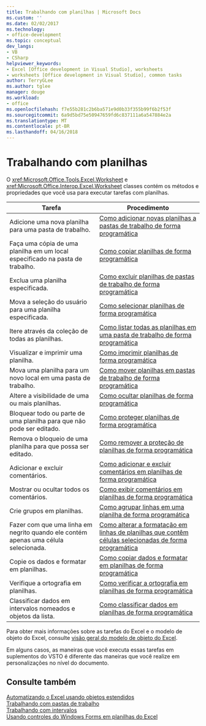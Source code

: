 ```yaml
---
title: Trabalhando com planilhas | Microsoft Docs
ms.custom: ''
ms.date: 02/02/2017
ms.technology:
- office-development
ms.topic: conceptual
dev_langs:
- VB
- CSharp
helpviewer_keywords:
- Excel [Office development in Visual Studio], worksheets
- worksheets [Office development in Visual Studio], common tasks
author: TerryGLee
ms.author: tglee
manager: douge
ms.workload:
- office
ms.openlocfilehash: f7e55b281c2b6ba571e9d0b33f355b99f6b2f53f
ms.sourcegitcommit: 6a9d5bd75e50947659fd6c837111a6a547884e2a
ms.translationtype: MT
ms.contentlocale: pt-BR
ms.lasthandoff: 04/16/2018
---
```

# <a name="working-with-worksheets"></a>Trabalhando com planilhas
  O <xref:Microsoft.Office.Tools.Excel.Worksheet> e <xref:Microsoft.Office.Interop.Excel.Worksheet> classes contém os métodos e propriedades que você usa para executar tarefas com planilhas.  
  
|Tarefa|Procedimento|  
|----------|---------------|  
|Adicione uma nova planilha para uma pasta de trabalho.|[Como adicionar novas planilhas a pastas de trabalho de forma programática](../vsto/how-to-programmatically-add-new-worksheets-to-workbooks.md)|  
|Faça uma cópia de uma planilha em um local especificado na pasta de trabalho.|[Como copiar planilhas de forma programática](../vsto/how-to-programmatically-copy-worksheets.md)|  
|Exclua uma planilha especificada.|[Como excluir planilhas de pastas de trabalho de forma programática](../vsto/how-to-programmatically-delete-worksheets-from-workbooks.md)|  
|Mova a seleção do usuário para uma planilha especificada.|[Como selecionar planilhas de forma programática](../vsto/how-to-programmatically-select-worksheets.md)|  
|Itere através da coleção de todas as planilhas.|[Como listar todas as planilhas em uma pasta de trabalho de forma programática](../vsto/how-to-programmatically-list-all-worksheets-in-a-workbook.md)|  
|Visualizar e imprimir uma planilha.|[Como imprimir planilhas de forma programática](../vsto/how-to-programmatically-print-worksheets.md)|  
|Mova uma planilha para um novo local em uma pasta de trabalho.|[Como mover planilhas em pastas de trabalho de forma programática](../vsto/how-to-programmatically-move-worksheets-within-workbooks.md)|  
|Altere a visibilidade de uma ou mais planilhas.|[Como ocultar planilhas de forma programática](../vsto/how-to-programmatically-hide-worksheets.md)|  
|Bloquear todo ou parte de uma planilha para que não pode ser editado.|[Como proteger planilhas de forma programática](../vsto/how-to-programmatically-protect-worksheets.md)|  
|Remova o bloqueio de uma planilha para que possa ser editado.|[Como remover a proteção de planilhas de forma programática](../vsto/how-to-programmatically-remove-protection-from-worksheets.md)|  
|Adicionar e excluir comentários.|[Como adicionar e excluir comentários em planilhas de forma programática](../vsto/how-to-programmatically-add-and-delete-worksheet-comments.md)|  
|Mostrar ou ocultar todos os comentários.|[Como exibir comentários em planilhas de forma programática](../vsto/how-to-programmatically-display-worksheet-comments.md)|  
|Crie grupos em planilhas.|[Como agrupar linhas em uma planilha de forma programática](../vsto/how-to-programmatically-group-rows-in-a-worksheet.md)|  
|Fazer com que uma linha em negrito quando ele contém apenas uma célula selecionada.|[Como alterar a formatação em linhas de planilhas que contêm células selecionadas de forma programática](../vsto/how-to-programmatically-change-formatting-in-worksheet-rows-containing-selected-cells.md)|  
|Copie os dados e formatar em planilhas.|[Como copiar dados e formatar em planilhas de forma programática](../vsto/how-to-programmatically-copy-data-and-formatting-across-worksheets.md)|  
|Verifique a ortografia em planilhas.|[Como verificar a ortografia em planilhas de forma programática](../vsto/how-to-programmatically-check-spelling-in-worksheets.md)|  
|Classificar dados em intervalos nomeados e objetos da lista.|[Como classificar dados em planilhas de forma programática](../vsto/how-to-programmatically-sort-data-in-worksheets.md)|  
  
 Para obter mais informações sobre as tarefas do Excel e o modelo de objeto do Excel, consulte [visão geral do modelo de objeto do Excel](../vsto/excel-object-model-overview.md).  
  
 Em alguns casos, as maneiras que você executa essas tarefas em suplementos do VSTO é diferente das maneiras que você realize em personalizações no nível do documento.  
  
## <a name="see-also"></a>Consulte também  
 [Automatizando o Excel usando objetos estendidos](../vsto/automating-excel-by-using-extended-objects.md)   
 [Trabalhando com pastas de trabalho](../vsto/working-with-workbooks.md)   
 [Trabalhando com intervalos](../vsto/working-with-ranges.md)   
 [Usando controles do Windows Forms em planilhas do Excel](../vsto/using-windows-forms-controls-on-excel-worksheets.md)  
  
  